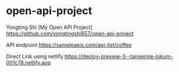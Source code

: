 # open-api-project
Yongting Shi 
[My Open API Project]
https://github.com/yongtingshi657/open-api-project


API endpoint https://sampleapis.com/api-list/coffee

Direct Link using netlify https://deploy-preview-3--tangerine-lokum-001c78.netlify.app
